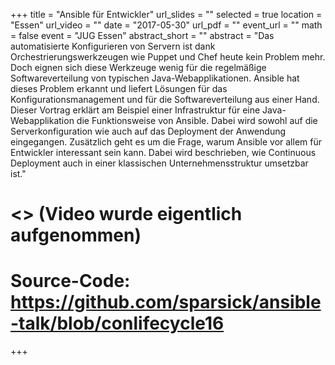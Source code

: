 +++
title = "Ansible für Entwickler"
url_slides = ""
selected = true
location = "Essen"
url_video = ""
date = "2017-05-30"
url_pdf = ""
event_url = ""
math = false
event = "JUG Essen"
abstract_short = ""
abstract = "Das automatisierte Konfigurieren von Servern ist dank Orchestrierungswerkzeugen wie Puppet und Chef heute kein Problem mehr. Doch eignen sich diese Werkzeuge wenig für die regelmäßige Softwareverteilung von typischen Java-Webapplikationen. Ansible hat dieses Problem erkannt und liefert Lösungen für das Konfigurationsmanagement und für die Softwareverteilung aus einer Hand. Dieser Vortrag erklärt am Beispiel einer Infrastruktur für eine Java-Webapplikation die Funktionsweise von Ansible. Dabei wird sowohl auf die Serverkonfiguration wie auch auf das Deployment der Anwendung eingegangen. Zusätzlich geht es um die Frage, warum Ansible vor allem für Entwickler interessant sein kann. Dabei wird beschrieben, wie Continuous Deployment auch in einer klassischen Unternehmensstruktur umsetzbar ist."
# <> (Video wurde eigentlich aufgenommen)
# Source-Code: https://github.com/sparsick/ansible-talk/blob/conlifecycle16
+++
